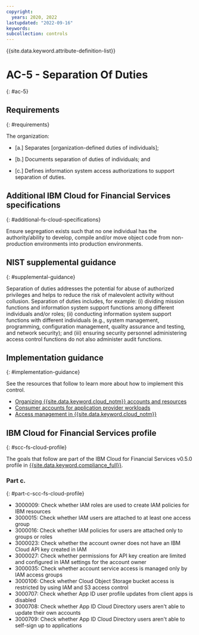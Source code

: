 ```yaml
---
copyright:
  years: 2020, 2022
lastupdated: "2022-09-16"
keywords: 
subcollection: controls
---
```


{{site.data.keyword.attribute-definition-list}}

# AC-5 - Separation Of Duties
{: #ac-5}

## Requirements
{: #requirements}

The organization:

- \[a.\] Separates [organization-defined duties of individuals];

- \[b.\] Documents separation of duties of individuals; and

- \[c.\] Defines information system access authorizations to support separation of duties.

## Additional IBM Cloud for Financial Services specifications
{: #additional-fs-cloud-specifications}

Ensure segregation exists such that no one individual has the authority/ability to develop, compile and/or move object code from non-production environments into production environments.

## NIST supplemental guidance
{: #supplemental-guidance}

Separation of duties addresses the potential for abuse of authorized privileges and helps to reduce the risk of malevolent activity without collusion. Separation of duties includes, for example: (i) dividing mission functions and information system support functions among different individuals and/or roles; (ii) conducting information system support functions with different individuals (e.g., system management, programming, configuration management, quality assurance and testing, and network security); and (iii) ensuring security personnel administering access control functions do not also administer audit functions.


## Implementation guidance
{: #implementation-guidance}

See the resources that follow to learn more about how to implement this control.

- [Organizing {{site.data.keyword.cloud_notm}} accounts and resources](/docs/framework-financial-services?topic=framework-financial-services-shared-account-organization)
- [Consumer accounts for application provider workloads](/docs/framework-financial-services?topic=framework-financial-services-shared-account-consumer)
- [Access management in {{site.data.keyword.cloud_notm}}](/docs/framework-financial-services?topic=framework-financial-services-shared-account-access-management)

## IBM Cloud for Financial Services profile
{: #scc-fs-cloud-profile}

The goals that follow are part of the IBM Cloud for Financial Services v0.5.0 profile in [{{site.data.keyword.compliance_full}}](/docs/security-compliance?topic=security-compliance-getting-started).

### Part c.
{: #part-c-scc-fs-cloud-profile}

- 3000009: Check whether IAM roles are used to create IAM policies for IBM resources
- 3000015: Check whether IAM users are attached to at least one access group
- 3000016: Check whether IAM policies for users are attached only to groups or roles
- 3000023: Check whether the account owner does not have an IBM Cloud API key created in IAM
- 3000027: Check whether permissions for API key creation are limited and configured in IAM settings for the account owner
- 3000035: Check whether account service access is managed only by IAM access groups
- 3000106: Check whether Cloud Object Storage bucket access is restricted by using IAM and S3 access control
- 3000707: Check whether App ID user profile updates from client apps is disabled
- 3000708: Check whether App ID Cloud Directory users aren't able to update their own accounts
- 3000709: Check whether App ID Cloud Directory users aren't able to self-sign up to applications
